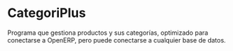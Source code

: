 CategoriPlus
============

Programa que gestiona productos y sus categorías, optimizado para conectarse a OpenERP, pero puede conectarse a cualquier base de datos.
